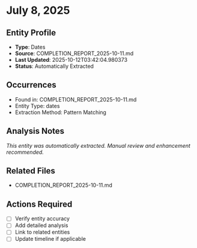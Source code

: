 # July 8, 2025

## Entity Profile
- **Type**: Dates
- **Source**: COMPLETION_REPORT_2025-10-11.md
- **Last Updated**: 2025-10-12T03:42:04.980373
- **Status**: Automatically Extracted

## Occurrences
- Found in: COMPLETION_REPORT_2025-10-11.md
- Entity Type: dates
- Extraction Method: Pattern Matching

## Analysis Notes
*This entity was automatically extracted. Manual review and enhancement recommended.*

## Related Files
- COMPLETION_REPORT_2025-10-11.md

## Actions Required
- [ ] Verify entity accuracy
- [ ] Add detailed analysis
- [ ] Link to related entities
- [ ] Update timeline if applicable
